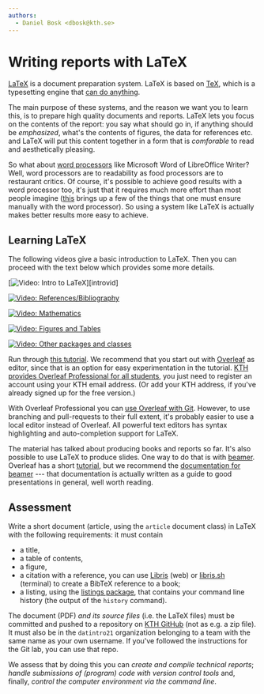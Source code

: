 ```yaml
---
authors:
  - Daniel Bosk <dbosk@kth.se>
---
```


# Writing reports with LaTeX

[LaTeX][latex] is a document preparation system. LaTeX is based on [TeX][tex], 
which is a typesetting engine that [can do anything][tex-showcase].

[latex]: https://en.wikipedia.org/wiki/LaTeX
[tex]: https://en.wikipedia.org/wiki/TeX
[tex-showcase]: https://www.tug.org/texshowcase/

The main purpose of these systems, and the reason we want you to learn this, is 
to prepare high quality documents and reports. LaTeX lets you focus on the 
contents of the report: you say what should go in, if anything should be 
*emphasized*, what's the contents of figures, the data for references etc. and 
LaTeX will put this content together in a form that is *comforable* to read and 
aesthetically pleasing.

So what about [word processors][word-processor] like Microsoft Word of 
LibreOffice Writer? Well, word processors are to readability as food processors 
are to restaurant critics. Of course, it's possible to achieve good results 
with a word processor too, it's just that it requires much more effort than 
most people imagine ([this][memdesign] brings up a few of the things that one 
must ensure manually with the word processor). So using a system like LaTeX is 
actually makes better results more easy to achieve.

[word-processor]: https://en.wikipedia.org/wiki/Word_processor
[memdesign]: http://tug.ctan.org/info/memdesign/memdesign.pdf


## Learning LaTeX

The following videos give a basic introduction to LaTeX. Then you can proceed 
with the text below which provides some more details.

[![Video: Intro to LaTeX][intropic]][introvid]

[![Video: References/Bibliography][bibpic]][bibvid]

[![Video: Mathematics][mathpic]][mathvid]

[![Video: Figures and Tables][figpic]][figvid]

[![Video: Other packages and classes][otherpic]][othervid]

[intropic]:
[introvid]:

[bibpic]: https://img.youtube.com/vi/L5zsBee7FxA/default.jpg
[bibvid]: https://eu.feedbackfruits.com/courses/activity-course/2b012cee-db36-4a81-8fbd-d39a48491aec

[mathpic]: https://img.youtube.com/vi/yguF69QPb84/default.jpg
[mathvid]: https://eu.feedbackfruits.com/courses/activity-course/40c16b4f-4c2b-453f-b318-3cb628fc647f

[figpic]: https://img.youtube.com/vi/aUlahJTEG7I/default.jpg
[figvid]: https://eu.feedbackfruits.com/courses/activity-course/920200f2-157e-4a53-ac4c-2d8d30a5012e

[otherpic]: https://img.youtube.com/vi/QiE_0NFc1wg/default.jpg
[othervid]: https://eu.feedbackfruits.com/courses/activity-course/860d65cb-d17d-4dca-b970-5f4b7cfbf711

Run through [this tutorial][learnlatex]. We recommend that you start out with 
[Overleaf][overleaf] as editor, since that is an option for easy 
experimentation in the tutorial. [KTH provides Overleaf Professional for all 
students][overleaf-kth], you just need to register an account using your KTH 
email address. (Or add your KTH address, if you've already signed up for the 
free version.)

[learnlatex]: https://learnlatex.org
[overleaf]: https://overleaf.com
[overleaf-kth]: https://www.overleaf.com/edu/kth

With Overleaf Professional you can [use Overleaf with Git][overleaf-git]. 
However, to use branching and pull-requests to their full extent, it's probably 
easier to use a local editor instead of Overleaf. All powerful text editors has 
syntax highlighting and auto-completion support for LaTeX.

[overleaf-git]: https://www.overleaf.com/learn/how-to/How_do_I_connect_an_Overleaf_project_with_a_repo_on_GitHub,_GitLab_or_BitBucket%3F

The material has talked about producing books and reports so far. It's also 
possible to use LaTeX to produce slides. One way to do that is with 
[beamer][beamer]. Overleaf has a short [tutorial][overleaf-beamer], but we 
recommend the [documentation for beamer][beamerguide] --- that documentation is 
actually written as a guide to good presentations in general, well worth 
reading.

[beamer]: https://ctan.org/pkg/beamer
[overleaf-beamer]: https://www.overleaf.com/learn/latex/beamer
[beamerguide]: http://mirrors.ctan.org/macros/latex/contrib/beamer/doc/beameruserguide.pdf


## Assessment

Write a short document (article, using the `article` document class) in LaTeX 
with the following requirements: it must contain

  - a title,
  - a table of contents,
  - a figure,
  - a citation with a reference, you can use [Libris][libris] (web) or 
    [libris.sh][libris.sh] (terminal) to create a BibTeX reference to a book;
  - a listing, using the [listings package][listings], that contains your 
    command line history (the output of the `history` command).

[libris]: https://libris.kb.se
[libris.sh]: https://github.com/dbosk/libris.sh
[listings]: https://ctan.org/pkg/listings

The document (PDF) *and its source files* (i.e. the LaTeX files) must be 
committed and pushed to a repository on [KTH GitHub][github-kth] (not as e.g. a 
zip file). It must also be in the `datintro21` organization belonging to a team 
with the same name as your own username. If you've followed the instructions 
for the Git lab, you can use that repo.

[github-kth]: https://gits-15.sys.kth.se/datintro21
[team-repo-access]: https://docs.github.com/en/github/setting-up-and-managing-organizations-and-teams/managing-team-access-to-an-organization-repository
[repo-transfer]: https://docs.github.com/en/github/administering-a-repository/transferring-a-repository#transferring-a-repository-owned-by-your-user-account

We assess that by doing this you can *create and compile technical reports*; 
*handle submissions of (program) code with version control tools* and, finally, 
*control the computer environment via the command line*.

